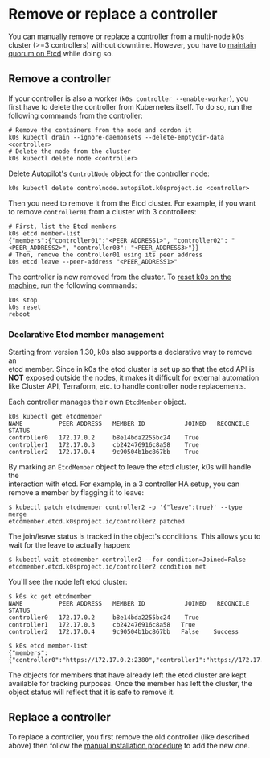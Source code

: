 # Remove or replace a controller

You can manually remove or replace a controller from a multi-node k0s cluster (>=3 controllers) without downtime.
However, you have to [maintain quorum on Etcd](https://etcd.io/docs/v3.3/faq/#why-an-odd-number-of-cluster-members) while doing so.

## Remove a controller

If your controller is also a worker (`k0s controller --enable-worker`), you first have to delete the controller from Kubernetes itself.
To do so, run the following commands from the controller:

```shell
# Remove the containers from the node and cordon it
k0s kubectl drain --ignore-daemonsets --delete-emptydir-data <controller>
# Delete the node from the cluster
k0s kubectl delete node <controller>
```

Delete Autopilot's `ControlNode` object for the controller node:

```console
k0s kubectl delete controlnode.autopilot.k0sproject.io <controller>
```

Then you need to remove it from the Etcd cluster.
For example, if you want to remove `controller01` from a cluster with 3 controllers:

```shell
# First, list the Etcd members
k0s etcd member-list
{"members":{"controller01":"<PEER_ADDRESS1>", "controller02": "<PEER_ADDRESS2>", "controller03": "<PEER_ADDRESS3>"}}
# Then, remove the controller01 using its peer address
k0s etcd leave --peer-address "<PEER_ADDRESS1>"
```

The controller is now removed from the cluster.
To [reset k0s on the machine](reset.md), run the following commands:

```shell
k0s stop
k0s reset
reboot
```

### Declarative Etcd member management

Starting from version 1.30, k0s also supports a declarative way to remove an  
etcd member. Since in k0s the etcd cluster is set up so that the etcd API is  
**NOT** exposed outside the nodes, it makes it difficult for external automation  
like Cluster API, Terraform, etc. to handle controller node replacements.

Each controller manages their own `EtcdMember` object.

```shell
k0s kubectl get etcdmember
NAME          PEER ADDRESS   MEMBER ID           JOINED   RECONCILE STATUS
controller0   172.17.0.2     b8e14bda2255bc24    True     
controller1   172.17.0.3     cb242476916c8a58    True     
controller2   172.17.0.4     9c90504b1bc867bb    True 
```

By marking an `EtcdMember` object to leave the etcd cluster, k0s will handle the  
interaction with etcd. For example, in a 3 controller HA setup, you can  
remove a member by flagging it to leave:

```console
$ kubectl patch etcdmember controller2 -p '{"leave":true}' --type merge
etcdmember.etcd.k0sproject.io/controller2 patched
```

The join/leave status is tracked in the object's conditions. This allows you to  
wait for the leave to actually happen:

```console
$ kubectl wait etcdmember controller2 --for condition=Joined=False
etcdmember.etcd.k0sproject.io/controller2 condition met
```

You'll see the node left etcd cluster:

```console
$ k0s kc get etcdmember
NAME          PEER ADDRESS   MEMBER ID           JOINED   RECONCILE STATUS
controller0   172.17.0.2     b8e14bda2255bc24    True     
controller1   172.17.0.3     cb242476916c8a58   True     
controller2   172.17.0.4     9c90504b1bc867bb   False    Success
```

```console
$ k0s etcd member-list
{"members":{"controller0":"https://172.17.0.2:2380","controller1":"https://172.17.0.3:2380"}}
```

The objects for members that have already left the etcd cluster are kept  
available for tracking purposes. Once the member has left the cluster, the  
object status will reflect that it is safe to remove it.

## Replace a controller

To replace a controller, you first remove the old controller (like described above) then follow the [manual installation procedure](k0s-multi-node.md) to add the new one.
